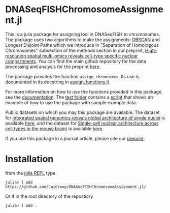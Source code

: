 # DNASeqFISHChromosomeAssignment.jl

This is a julia package for assigning loci in DNASeqFISH to chromosomes. The package uses two algorithms to make the assignments: [DBSCAN](https://en.wikipedia.org/wiki/DBSCAN) and Longest Disjoint Paths which we introduce in "Separation of Homologous Chromosomes" subsection of the methods section in our preprint, [High-resolution spatial multi-omics reveals cell-type specific nuclear compartments](https://www.biorxiv.org/content/10.1101/2023.05.07.539762v1.abstract). You can find the main github repository for the data processing and analysis for the preprint [here](https://github.com/CaiGroup/dna-seqfish-plus-multi-omics/tree/main).

The package provides the function <code>assign_chromsomes</code>. Its use is documented in its docstring in [assign_functions.jl](https://github.com/CaiGroup/DNASeqFISHChromosomeAssignment/blob/main/src/assignment_functions.jl).

For more information on how to use the functions provided in this package, see the [documentation](https://caigroup.github.io/DNASeqFISHChromosomeAssignment.jl/). The [test folder](https://github.com/CaiGroup/DNASeqFISHChromosomeAssignment.jl/tree/main/test) contains a [script](https://github.com/CaiGroup/DNASeqFISHChromosomeAssignment.jl/blob/main/test/test_e14_data.jl) that shows an example of how to use the package with sample example data.

Public datasets on which you may this package are available. The dataset for [Integrated spatial genomics reveals global architecture of single nuclei](https://doi.org/10.1038/s41586-020-03126-2) is available
 [here](https://zenodo.org/records/3735329), and the dataset for [Single-cell nuclear architecture across cell types in the mouse brain](https://www.science.org/doi/10.1126/science.abj1966)) is available [here](https://doi.org/10.5281/zenodo.4708112).

If you use this package in a journal article, please cite our [preprint](https://www.biorxiv.org/content/10.1101/2023.05.07.539762v1.abstract).


# Installation

from the [julia REPL](https://docs.julialang.org/en/v1/stdlib/REPL/) type
```
julia> ] add https://github.com/CaiGroup/DNASeqFISHChromosomeAssignment.jl/
```
Or if in the root directory of the repostiory
```
julia> ] add .
```
